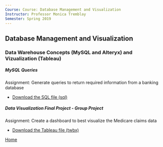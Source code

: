 ```yaml
---
Course: Course: Database Management and Visualization
Instructor: Professor Monica Tremblay
Semester: Spring 2019
---
```


## Database Management and Visualization
### Data Warehouse Concepts (MySQL and Alteryx) and Vizualization (Tableau)

##### MySQL Queries
Assignment: Generate queries to return required information from a banking database
- [Download the SQL file (sql)](BankingQueries.sql)

##### Data Visualization Final Project - Group Project
Assignment: Create a dashboard to best visualize the Medicare claims data
- [Download the Tableau file (twbx)](DBMVFinalGroupProject.twbx)

[Home](https://cherylngo.github.io/)

